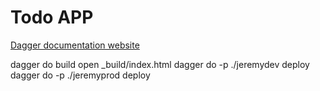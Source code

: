 # Todo APP

[Dagger documentation website](https://docs.dagger.io/)

dagger do build
open _build/index.html
dagger do -p ./jeremydev deploy
dagger do -p ./jeremyprod deploy
